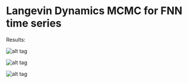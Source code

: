 #  Langevin Dynamics MCMC for FNN time series

Results: 
 
 

 ![alt tag](https://github.com/rohitash-chandra/LDMCMC_timeseries/blob/master/2mcmcresults_x2/mcmcrestrain.png)
 
 
 ![alt tag](https://github.com/rohitash-chandra/LDMCMC_timeseries/blob/master/2mcmcresults_x2/mcmcrestest.png)
 
 ![alt tag](https://github.com/rohitash-chandra/LDMCMC_timeseries/blob/master/2mcmcresults_x2/w_pos.png)
